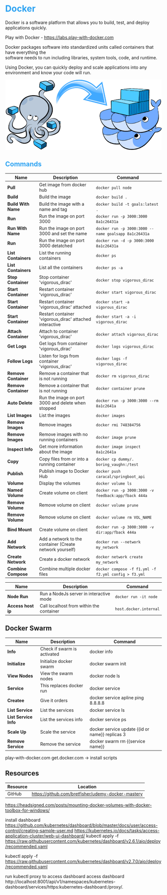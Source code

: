 # <font color="#2EA3F2">Docker</font>
Docker is a software platform that allows you to build, test, and deploy applications quickly.

Play with Docker - https://labs.play-with-docker.com

Docker packages software into standardized units called containers that have everything the  
software needs to run including libraries, system tools, code, and runtime. 

Using Docker, you can quickly deploy and scale applications into any environment and know your code will run.

![Docker, the Docker mascot](assets/images/docker.png)

## <font color="#2EA3F2">Commands</font>

| Name                 | Description                                                 | Command                                              |
| ---                  | -----------                                                 |----                                                  |
| **Pull**             | Get image from docker hub                                   | `docker pull node`                                   |
| **Build**            | Build the image                                             | `docker build .`                                     |
| **Build With Name**  | Build the image with a name and tag                         | `docker build -t goals:latest .`                     |
| **Run**              | Run the image on port 3000                                  | `docker run -p 3000:3000 8a1c26431a`                 |
| **Run With Name**    | Run the image on port 3000 and set the name                 | `docker run -p 3000:3000 --name goalsapp 8a1c26431a` |
| **Run**              | Run the image on port 3000 detatched                        | `docker run -d -p 3000:3000 8a1c26431a`              |
| **List Containers**  | List the running containers                                 | `docker ps`                                          |
| **List Containers**  | List all the containers                                     | `docker ps -a`                                       |
| **Stop Container**   | Stop container 'vigorous_dirac'                             | `docker stop vigorous_dirac`                         |
| **Start Container**  | Restart container 'vigorous_dirac'                          | `docker start vigorous_dirac`                        |
| **Start Container**  | Restart container 'vigorous_dirac' attached                 | `docker start -a vigorous_dirac`                     |
| **Start Container**  | Restart container 'vigorous_dirac' attached interactive     | `docker start -a -i vigorous_dirac`                  |
| **Attach Container** | Attach to container 'vigorous_dirac'                        | `docker attach vigorous_dirac`                       |
| **Get Logs**         | Get logs from container 'vigorous_dirac'                    | `docker logs vigorous_dirac`                         |
| **Follow Logs**      | Listen for logs from container 'vigorous_dirac'             | `docker logs -f vigorous_dirac`                      |
| **Remove Container** | Remove a container that is not running                      | `docker rm vigorous_dirac`                           |
| **Remove Container** | Remove a container that is not running                      | `docker container prune`                             |
| **Auto Delete**      | Run the image on port 3000 and delete when stopped          | `docker run -p 3000:3000 --rm 8a1c2641a`             |
| **List Images**      | List the images                                             | `docker images`                                      |
| **Remove Images**    | Remove images                                               | `docker rmi 748384756`                               |
| **Remove Images**    | Remove images with no running containers                    | `docker image prune`                                 |
| **Inspect Info**     | Get more information about the image                        | `docker image inspect 8a1c2641a`                     |
| **Copy**             | Copy files from or into a running container                 | `docker cp dummy/. boring_vaughn:/test`              |
| **Publish**          | Publish image to Docker Hub                                 | `docker push caracal/springboot_api`                 |
| **Volume**           | Display the volumes                                         | `docker volume ls`                                   |
| **Named Volume**     | Create volume on client                                     | `docker run -p 3000:3000 -v feedback:app/fback 444a` |
| **Remove Volume**    | Remove volume on client                                     | `docker volume prune`                                |
| **Remove Volume**    | Remove volume on client                                     | `docker volume rm VOL_NAME`                          |
| **Bind Mount**       | Create volume on client                                     | `docker run -p 3000:3000 -v dir:app/fback 444a`      |
| **Add Network**      | Add a network to the container (Create network yourself)    | `docker run --network my_network`                    |
| **Create Network**   | Create a docker network                                     | `docker network create my_network`                   |
| **Combine Compose**  | Combine multiple docker files                               |`docker compose -f f1.yml -f f2.yml config > f3.yml`  |


| Name                | Description                              | Command                     |
| ---                 | -----------                              |----                         |
| **Node Run**        | Run a NodeJs server in interactive mode  | `docker run -it node`       |
| **Access host ip**  | Call localhost from within the container | `host.docker.internal`      |

## Docker Swarm

| Name     | Description                              | Command                     |
| ---      | -----------                              |----                         |
| **Info** | Check if swarm is activated| docker info | docker info |
| **Initialize**|Initialize docker swarm|docker swarm init |
| **View Nodes**  |View the swarm nodes| docker node ls |
| **Service** |This replaces docker run| docker service |
| **Createe** | Give it orders  | docker service apline ping 8.8.8.8 |
| **List Service** | List the services | docker service ls |
| **List Service Info** | List the services info | docker service ps |
| **Scale Up** | Scale the service | docker service update {{id or name}} replicas 3 |
| **Remove Service** | Remove the service | docker swarm rm {{service name}} |

play-with-docker.com
get.docker.com -> install scripts

##  Resources

|Resource|Location|
|---|---|
|GitHub|https://github.com/bretfisher/udemy-docker-mastery|


https://headsigned.com/posts/mounting-docker-volumes-with-docker-toolbox-for-windows/


 install dashboard
 https://github.com/kubernetes/dashboard/blob/master/docs/user/access-control/creating-sample-user.md
 https://kubernetes.io/docs/tasks/access-application-cluster/web-ui-dashboard/
 kubectl apply -f https://raw.githubusercontent.com/kubernetes/dashboard/v2.6.1/aio/deploy/recommended.yaml

 kubectl apply -f https://raw.githubusercontent.com/kubernetes/dashboard/v2.7.0/aio/deploy/recommended.yaml

 run kubectl proxy to access dashboard
access dashboard
  http://localhost:8001/api/v1/namespaces/kubernetes-dashboard/services/https:kubernetes-dashboard:/proxy/.